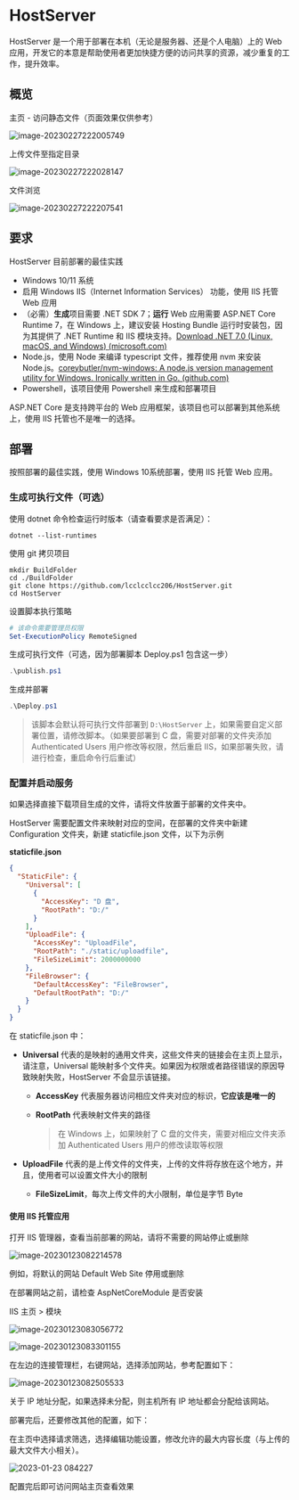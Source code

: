 # HostServer

HostServer 是一个用于部署在本机（无论是服务器、还是个人电脑）上的 Web 应用，开发它的本意是帮助使用者更加快捷方便的访问共享的资源，减少重复的工作，提升效率。

## 概览

主页 - 访问静态文件（页面效果仅供参考）

![image-20230227222005749](.image/.README/image-20230227222005749.png)

上传文件至指定目录

![image-20230227222028147](.image/.README/image-20230227222028147.png)

文件浏览

![image-20230227222207541](.image/.README/image-20230227222207541.png)

## 要求

HostServer 目前部署的最佳实践

- Windows 10/11 系统
- 启用 Windows IIS（Internet Information Services） 功能，使用 IIS 托管 Web 应用
- （必需）**生成**项目需要 .NET SDK 7；**运行** Web 应用需要 ASP.NET Core Runtime 7，在 Windows 上，建议安装 Hosting Bundle 运行时安装包，因为其提供了 .NET Runtime 和 IIS 模块支持。[Download .NET 7.0 (Linux, macOS, and Windows) (microsoft.com)](https://dotnet.microsoft.com/en-us/download/dotnet/7.0)
- Node.js，使用 Node 来编译 typescript 文件，推荐使用 nvm 来安装 Node.js。[coreybutler/nvm-windows: A node.js version management utility for Windows. Ironically written in Go. (github.com)](https://github.com/coreybutler/nvm-windows)
- Powershell，该项目使用 Powershell 来生成和部署项目

ASP.NET Core 是支持跨平台的 Web 应用框架，该项目也可以部署到其他系统上，使用 IIS 托管也不是唯一的选择。

## 部署

按照部署的最佳实践，使用 Windows 10系统部署，使用 IIS 托管 Web 应用。

### 生成可执行文件（可选）

使用 dotnet 命令检查运行时版本（请查看要求是否满足）：

```
dotnet --list-runtimes
```

使用 git 拷贝项目

```shell
mkdir BuildFolder
cd ./BuildFolder
git clone https://github.com/lcclcclcc206/HostServer.git
cd HostServer
```

设置脚本执行策略

```powershell
# 该命令需要管理员权限
Set-ExecutionPolicy RemoteSigned
```

生成可执行文件（可选，因为部署脚本 Deploy.ps1 包含这一步）

```powershell
.\publish.ps1
```

生成并部署

```powershell
.\Deploy.ps1
```

> 该脚本会默认将可执行文件部署到 `D:\HostServer` 上，如果需要自定义部署位置，请修改脚本。（如果要部署到 C 盘，需要对部署的文件夹添加 Authenticated Users 用户修改等权限，然后重启 IIS，如果部署失败，请进行检查，重启命令行后重试）

### 配置并启动服务

如果选择直接下载项目生成的文件，请将文件放置于部署的文件夹中。

HostServer 需要配置文件来映射对应的空间，在部署的文件夹中新建 Configuration 文件夹，新建 staticfile.json 文件，以下为示例

**staticfile.json**

```json
{
  "StaticFile": {
    "Universal": [
      {
        "AccessKey": "D 盘",
        "RootPath": "D:/"
      }
    ],
    "UploadFile": {
      "AccessKey": "UploadFile",
      "RootPath": "./static/uploadfile",
      "FileSizeLimit": 2000000000
    },
    "FileBrowser": {
      "DefaultAccessKey": "FileBrowser",
      "DefaultRootPath": "D:/"
    }
  }
}
```

在 staticfile.json 中：

- **Universal** 代表的是映射的通用文件夹，这些文件夹的链接会在主页上显示，请注意，Universal 能映射多个文件夹。如果因为权限或者路径错误的原因导致映射失败，HostServer 不会显示该链接。

  - **AccessKey** 代表服务器访问相应文件夹对应的标识，**它应该是唯一的**

  - **RootPath** 代表映射文件夹的路径

    > 在 Windows 上，如果映射了 C 盘的文件夹，需要对相应文件夹添加 Authenticated Users 用户的修改读取等权限

- **UploadFile** 代表的是上传文件的文件夹，上传的文件将存放在这个地方，并且，使用者可以设置文件大小的限制

  - **FileSizeLimit**，每次上传文件的大小限制，单位是字节 Byte

#### 使用 IIS 托管应用

打开 IIS 管理器，查看当前部署的网站，请将不需要的网站停止或删除

![image-20230123082214578](.image/.README/image-20230123082214578.png)

例如，将默认的网站 Default Web Site 停用或删除

在部署网站之前，请检查 AspNetCoreModule 是否安装

IIS 主页 > 模块

![image-20230123083056772](.image/.README/image-20230123083056772.png)

![image-20230123083301155](.image/.README/image-20230123083301155.png)

在左边的连接管理栏，右键网站，选择添加网站，参考配置如下：

![image-20230123082505533](.image/.README/image-20230123082505533.png)

关于 IP 地址分配，如果选择未分配，则主机所有 IP 地址都会分配给该网站。

部署完后，还要修改其他的配置，如下：

在主页中选择请求筛选，选择编辑功能设置，修改允许的最大内容长度（与上传的最大文件大小相关）。

![2023-01-23 084227](.image/.README/2023-01-23_084227.png)

配置完后即可访问网站主页查看效果
